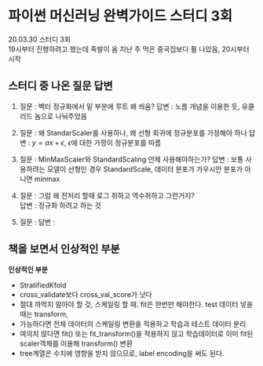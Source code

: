 # 파이썬 머신러닝 완벽가이드 스터디 3회
20.03.30 스터디 3회   
19시부터 진행하려고 했는데 족발이 옴
지난 주 먹은 중국집보다 훨 나았음, 20시부터 시작 


## 스터디 중 나온 질문 답변
1. 질문 : 벡터 정규화에서 밑 부분에 루트 왜 씌움?
   답변 : 노름 개념을 이용한 듯, 유클리드 놈으로 나눠주었음
  

2. 질문 : 왜 StandarScaler를 사용하나, 왜 선형 회귀에 정규분포를 가정해야 하나
	답변 : $y=ax+\epsilon$, $\epsilon$에 대한 가정이 정규분포를 따름
   
3. 질문 : MinMaxScaler와 StandardScaling 언제 사용해야하는가?
	답변 : 보통 사용하려는 모델이 선형인 경우 StandardScale, 데이터 분포가 가우시안 분포가 아니면 minmax

4. 질문 : 그럼 왜 전처리 할때 로그 취하고 역수취하고 그런거지?  
	답변 : 정규화 하려고 하는 것
	
3. 질문 : 
	답변 : 
	
	


## 책을 보면서 인상적인 부분
**인상적인 부분** 
- StratifiedKfold
- cross_validate보다 cross_val_score가 낫다
- 절대 까먹지 말아야 할 것, 스케일링 할 때. fit은 한번만 해야한다. test 데이터 넣을 때는 transform, 
- 가능하다면 전체 데이터의 스케일링 변환을 적용하고 학습과 테스트 데이터 분리
- 여의치 않다면 fit() 또는 fit_transform()을 적용하지 않고 학습데이터로 이미 fit된 scaler객체를 이용해 transform() 변환
- tree계열은 수치에 영향을 받지 않으므로, label encoding을 써도 된다.


 
